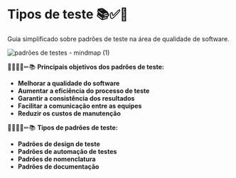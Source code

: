 
<h1>Tipos de teste 📚✅📝</h1>


Guia simplificado sobre padrões de teste na área de qualidade de software.

![padrões de testes - mindmap (1)](https://github.com/user-attachments/assets/3bdc63f2-8d10-47d5-b68a-1502b04e91aa)

 📝👩🏾‍💻✏📚 **Principais objetivos dos padrões de teste:**

- **Melhorar a qualidade do software**
- **Aumentar a eficiência do processo de teste**
- **Garantir a consistência dos resultados**
- **Facilitar a comunicação entre as equipes**
- **Reduzir os custos de manutenção**

 📝👩🏾‍💻✏📚 **Tipos de padrões de teste:**

- **Padrões de design de teste**
- **Padrões de automação de testes**
- **Padrões de nomenclatura**
- **Padrões de documentação**
